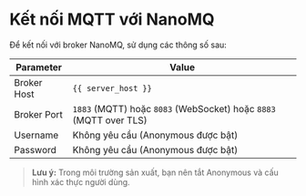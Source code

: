 # Kết nối MQTT với NanoMQ

Để kết nối với broker NanoMQ, sử dụng các thông số sau:

| Parameter | Value |
|-----------|-------|
| Broker Host | `{{ server_host }}` |
| Broker Port | `1883` (MQTT) hoặc `8083` (WebSocket) hoặc `8883` (MQTT over TLS) |
| Username | Không yêu cầu (Anonymous được bật) |
| Password | Không yêu cầu (Anonymous được bật) |

> **Lưu ý:** Trong môi trường sản xuất, bạn nên tắt Anonymous và cấu hình xác thực người dùng.
